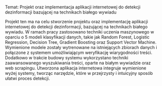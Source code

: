 Temat: Projekt oraz implementacja aplikacji internetowej do detekcji dezinformacji bazującej na technikach białego wywiadu

Projekt ten ma na celu stworzenie projektu oraz implementację aplikacji internetowej do detekcji dezinformacji, bazującej na technikach białego wywiadu. W ramach pracy zastosowano techniki uczenia maszynowego w oparciu o 5 modeli klasyfikacji danych, takie jak Random Forest, Logistic Regression, Decision Tree, Gradient Boosting oraz Support Vector Machine. Wymienione modele zostały wytrenowane na istniejących zbiorach danych i połączone z systemem umożliwiającym weryfikację wiarygodności treści. Dodatkowo w trakcie budowy systemu wykorzystano techniki zaawansowanego wyszukiwania treści, oparte na białym wywiadzie oraz web scrapingu. Utworzona aplikacja internetowa integruje wymienione wyżej systemy, tworząc narzędzie, które w przejrzysty i intuicyjny sposób ułatwi proces detekcji.
